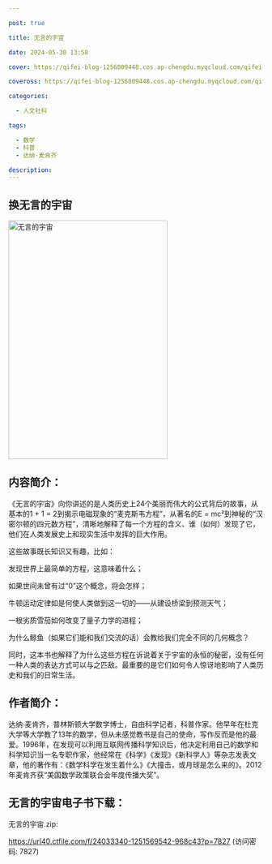 ```yaml
---

post: true

title: 无言的宇宙

date: 2024-05-30 13:58

cover: https://qifei-blog-1256009448.cos.ap-chengdu.myqcloud.com/qifei-blog/s29632525.jpg

coveross: https://qifei-blog-1256009448.cos.ap-chengdu.myqcloud.com/qifei-blog/s29632525.jpg

categories:

  - 人文社科

tags:

  - 数学
  - 科普
  - 达纳·麦肯齐

description:
---
```


## 换无言的宇宙

<img alt="无言的宇宙" class="aligncenter loading" data-was-processed="true" decoding="async" fetchpriority="high" height="471" src="https://qifei-blog-1256009448.cos.ap-chengdu.myqcloud.com/qifei-blog/s29632525.jpg" style="cursor: zoom-in;" width="314"/>

## 内容简介：

《无言的宇宙》向你讲述的是人类历史上24个美丽而伟大的公式背后的故事，从基本的1 + 1 = 2到揭示电磁现象的“麦克斯韦方程”，从著名的E = mc²到神秘的“汉密尔顿的四元数方程”，清晰地解释了每一个方程的含义、谁（如何）发现了它，他们在人类发展史上和现实生活中发挥的巨大作用。

这些故事既长知识又有趣，比如：

发现世界上最简单的方程，这意味着什么；

如果世间未曾有过“0”这个概念，将会怎样；

牛顿运动定律如是何使人类做到这一切的——从建设桥梁到预测天气；

一根劣质雪茄如何改变了量子力学的进程；

为什么鲸鱼（如果它们能和我们交流的话）会教给我们完全不同的几何概念？

同时，这本书也解释了为什么这些方程在诉说着关于宇宙的永恒的秘密，没有任何一种人类的表达方式可以与之匹敌。最重要的是它们如何令人惊讶地影响了人类历史和我们的日常生活。

## 作者简介：

达纳·麦肯齐，普林斯顿大学数学博士，自由科学记者，科普作家。他早年在杜克大学等大学教了13年的数学，但从未感觉教书是自己的使命，写作反而是他的最爱。1996年，在发现可以利用互联网传播科学知识后，他决定利用自己的数学和科学知识当一名专职作家，他经常在《科学》《发现》《新科学人》等杂志发表文章，他的著作有：《数学科学在发生着什么》《大撞击，或月球是怎么来的》。2012年麦肯齐获“美国数学政策联合会年度传播大奖”。

## 无言的宇宙电子书下载：

无言的宇宙.zip: 

https://url40.ctfile.com/f/24033340-1251569542-968c43?p=7827 (访问密码: 7827)
